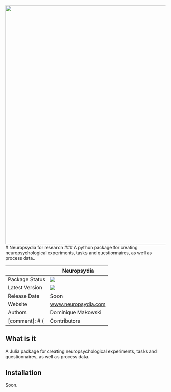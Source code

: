 <img src="https://static.wixstatic.com/media/1c21a0_ba76dddaed0248ccbcb4159964b6cb36.png/v1/fill/w_886,h_793,al_c,usm_0.66_1.00_0.01/1c21a0_ba76dddaed0248ccbcb4159964b6cb36.png" width="750" align="middle">
# Neuropsydia for research
### A python package for creating neuropsychological experiments, tasks and questionnaires, as well as process data..

||Neuropsydia|
|----------------|---|
|Package Status|![](https://img.shields.io/badge/status-beta-brightgreen.svg)|
|Latest Version|![](https://img.shields.io/badge/version-0.9.0-brightgreen.svg)|
|Release Date|Soon|
|Website|www.neuropsydia.com|
|Authors|Dominique Makowski|
[comment]: # (|Contributors|NA|)

## What is it
A Julia package for creating neuropsychological experiments, tasks and questionnaires, as well as process data.

## Installation
Soon.
